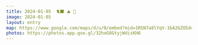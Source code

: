 ```yaml
---
title: 2024-01-05  🐈‍⬛ ⛰️ 🐓
image: 2024-01-05
layout: entry
map: https://www.google.com/maps/d/u/0/embed?mid=1RSN7a8lYqV-1bA2GZO5dcJTbpKCdWsk&noprof=1
photos: https://photos.app.goo.gl/32hoG8GtyjWdisKH6
---
```

